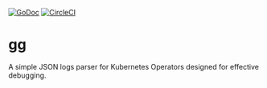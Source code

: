 [![GoDoc](https://godoc.org/github.com/giantswarm/gg?status.svg)](http://godoc.org/github.com/giantswarm/gg)
[![CircleCI](https://circleci.com/gh/giantswarm/gg.svg?style=shield)](https://circleci.com/gh/giantswarm/gg)

# gg

A simple JSON logs parser for Kubernetes Operators designed for effective
debugging.
